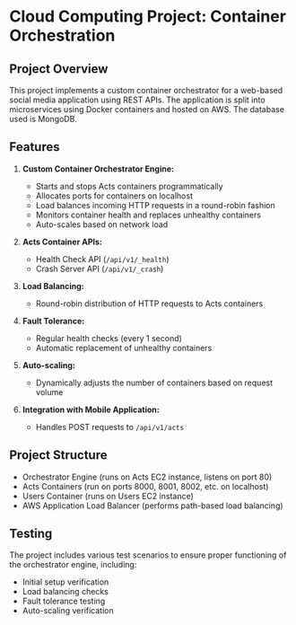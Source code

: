 # Cloud Computing Project: Container Orchestration

## Project Overview

This project implements a custom container orchestrator for a web-based social media application using REST APIs. The application is split into microservices using Docker containers and hosted on AWS. The database used is MongoDB.

## Features

1. **Custom Container Orchestrator Engine:**
   - Starts and stops Acts containers programmatically
   - Allocates ports for containers on localhost
   - Load balances incoming HTTP requests in a round-robin fashion
   - Monitors container health and replaces unhealthy containers
   - Auto-scales based on network load

2. **Acts Container APIs:**
   - Health Check API (`/api/v1/_health`)
   - Crash Server API (`/api/v1/_crash`)

3. **Load Balancing:**
   - Round-robin distribution of HTTP requests to Acts containers

4. **Fault Tolerance:**
   - Regular health checks (every 1 second)
   - Automatic replacement of unhealthy containers

5. **Auto-scaling:**
   - Dynamically adjusts the number of containers based on request volume

6. **Integration with Mobile Application:**
   - Handles POST requests to `/api/v1/acts`

## Project Structure

- Orchestrator Engine (runs on Acts EC2 instance, listens on port 80)
- Acts Containers (run on ports 8000, 8001, 8002, etc. on localhost)
- Users Container (runs on Users EC2 instance)
- AWS Application Load Balancer (performs path-based load balancing)

## Testing

The project includes various test scenarios to ensure proper functioning of the orchestrator engine, including:
- Initial setup verification
- Load balancing checks
- Fault tolerance testing
- Auto-scaling verification
